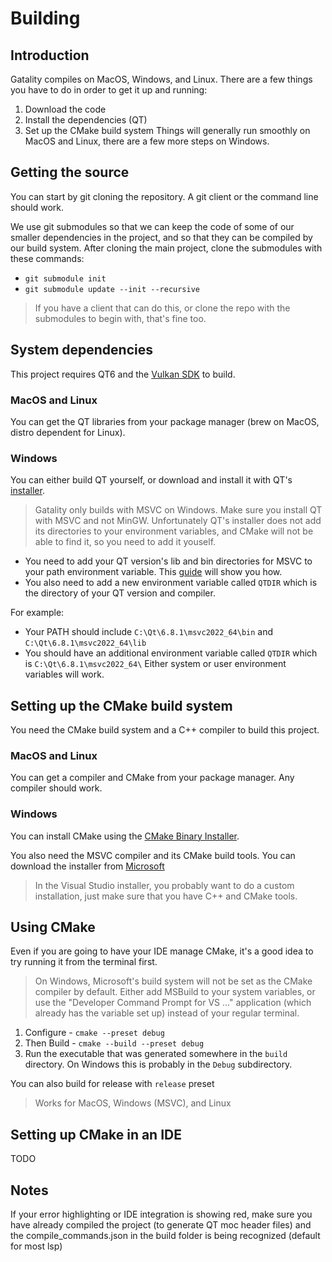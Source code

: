 # Building
## Introduction
Gatality compiles on MacOS, Windows, and Linux. There are a few things you have to do in order to get it up and running:
1. Download the code
2. Install the dependencies (QT)
3. Set up the CMake build system
Things will generally run smoothly on MacOS and Linux, there are a few more steps on Windows.

## Getting the source
You can start by git cloning the repository. A git client or the command line should work.

We use git submodules so that we can keep the code of some of our smaller dependencies in the project, and so that they can be compiled by our build system.
After cloning the main project, clone the submodules with these commands:
- `git submodule init`
- `git submodule update --init --recursive`
> If you have a client that can do this, or clone the repo with the submodules to begin with, that's fine too.

## System dependencies
This project requires QT6 and the [Vulkan SDK](https://www.lunarg.com/vulkan-sdk/) to build.
### MacOS and Linux
You can get the QT libraries from your package manager (brew on MacOS, distro dependent for Linux).
### Windows
You can either build QT yourself, or download and install it with QT's [installer](https://www.qt.io/download-qt-installer).
> Gatality only builds with MSVC on Windows. Make sure you install QT with MSVC and not MinGW.
Unfortunately QT's installer does not add its directories to your environment variables, and CMake will not be able to find it, so you need to add it youself.
- You need to add your QT version's lib and bin directories for MSVC to your path environment variable. This [guide](https://youtu.be/rnogAji_I5E?si=yG-h8Z5A5h3anPI3&t=97) will show you how.
- You also need to add a new environment variable called `QTDIR` which is the directory of your QT version and compiler.

For example:
- Your PATH should include `C:\Qt\6.8.1\msvc2022_64\bin` and `C:\Qt\6.8.1\msvc2022_64\lib`
- You should have an additional environment variable called `QTDIR` which is `C:\Qt\6.8.1\msvc2022_64\`
Either system or user environment variables will work.

## Setting up the CMake build system
You need the CMake build system and a C++ compiler to build this project.
### MacOS and Linux
You can get a compiler and CMake from your package manager. Any compiler should work.
### Windows
You can install CMake using the [CMake Binary Installer](https://cmake.org/download/).

You also need the MSVC compiler and its CMake build tools. You can download the installer from [Microsoft](https://visualstudio.microsoft.com/downloads/)
> In the Visual Studio installer, you probably want to do a custom installation, just make sure that you have C++ and CMake tools.
 
## Using CMake
Even if you are going to have your IDE manage CMake, it's a good idea to try running it from the terminal first.
> On Windows, Microsoft's build system will not be set as the CMake compiler by default. Either add MSBuild to your system variables, or use the "Developer Command Prompt for VS ..." application (which already has the variable set up) instead of your regular terminal. 

1. Configure - `cmake --preset debug`
2. Then Build - `cmake --build --preset debug`
3. Run the executable that was generated somewhere in the `build` directory. On Windows this is probably in the `Debug` subdirectory.

You can also build for release with `release` preset
> Works for MacOS, Windows (MSVC), and Linux

## Setting up CMake in an IDE
TODO

## Notes
If your error highlighting or IDE integration is showing red, make sure you have already compiled the project (to generate QT moc header files) and the compile_commands.json in the build folder is being recognized (default for most lsp)
